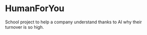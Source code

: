 # HumanForYou
School project to help a company understand thanks to AI why their turnover is so high.
